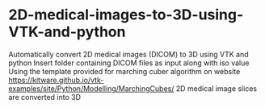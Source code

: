# 2D-medical-images-to-3D-using-VTK-and-python
Automatically convert 2D medical images (DICOM) to 3D using VTK and python
Insert folder containing DICOM files as input along with iso value
Using the template provided for marching cuber algorithm on website
https://kitware.github.io/vtk-examples/site/Python/Modelling/MarchingCubes/
2D medical image slices are converted into 3D

